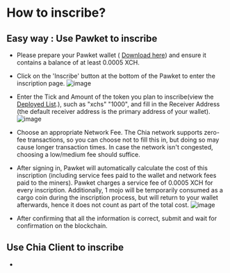 # How to inscribe?

## Easy way : Use Pawket to inscribe
- Please prepare your Pawket wallet ( [Download here](https://info.pawket.app/download/)) and ensure it contains a balance of at least 0.0005 XCH.
- Click on the 'Inscribe' button at the bottom of the Pawket to enter the inscription page.
  ![image](https://github.com/unimojo/xchs-docs/assets/80501701/0ac88ac7-8908-441a-96d3-741ef1bb52ef)

- Enter the Tick and Amount of the token you plan to inscribe(view the [Deployed List](https://unimojo.io/xchs).), such as "xchs" "1000", and fill in the Receiver Address (the default receiver address is the primary address of your wallet).
  ![image](https://github.com/unimojo/xchs-docs/assets/80501701/50c58c5c-2ed4-4a9a-9d16-8962d8cda43c)
 
- Choose an appropriate Network Fee. The Chia network supports zero-fee transactions, so you can choose not to fill this in, but doing so may cause longer transaction times. In case the network isn't congested, choosing a low/medium fee should suffice.

- After signing in, Pawket will automatically calculate the cost of this inscription (including service fees paid to the wallet and network fees paid to the miners). Pawket charges a service fee of 0.0005 XCH for every inscription. Additionally, 1 mojo will be temporarily consumed as a cargo coin during the inscription process, but will return to your wallet afterwards, hence it does not count as part of the total cost.
  ![image](https://github.com/unimojo/xchs-docs/assets/80501701/94b7b80a-b0c1-4054-963f-f0172ed18470)

- After confirming that all the information is correct, submit and wait for confirmation on the blockchain.

## Use Chia Client to inscribe
- 
